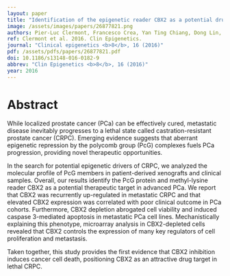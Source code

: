 ```yaml
---
layout: paper
title: "Identification of the epigenetic reader CBX2 as a potential drug target in advanced prostate cancer."
image: /assets/images/papers/26877821.png
authors: Pier-Luc Clermont, Francesco Crea, Yan Ting Chiang, Dong Lin, Amy Zhang, James Z L Wang, Abhijit Parolia, Rebecca Wu, Hui Xue, Yuwei Wang, Jiarui Ding, Kelsie L Thu, Wan L Lam, Sohrab P Shah, Colin C Collins, Yuzhuo Wang, Cheryl D Helgason
ref: Clermont et al. 2016. Clin Epigenetics.
journal: "Clinical epigenetics <b>8</b>, 16 (2016)"
pdf: /assets/pdfs/papers/26877821.pdf
doi: 10.1186/s13148-016-0182-9
abbrev: "Clin Epigenetics <b>8</b>, 16 (2016)"
year: 2016
---
```


# Abstract

While localized prostate cancer (PCa) can be effectively cured, metastatic disease inevitably progresses to a lethal state called castration-resistant prostate cancer (CRPC). Emerging evidence suggests that aberrant epigenetic repression by the polycomb group (PcG) complexes fuels PCa progression, providing novel therapeutic opportunities.

In the search for potential epigenetic drivers of CRPC, we analyzed the molecular profile of PcG members in patient-derived xenografts and clinical samples. Overall, our results identify the PcG protein and methyl-lysine reader CBX2 as a potential therapeutic target in advanced PCa. We report that CBX2 was recurrently up-regulated in metastatic CRPC and that elevated CBX2 expression was correlated with poor clinical outcome in PCa cohorts. Furthermore, CBX2 depletion abrogated cell viability and induced caspase 3-mediated apoptosis in metastatic PCa cell lines. Mechanistically explaining this phenotype, microarray analysis in CBX2-depleted cells revealed that CBX2 controls the expression of many key regulators of cell proliferation and metastasis.

Taken together, this study provides the first evidence that CBX2 inhibition induces cancer cell death, positioning CBX2 as an attractive drug target in lethal CRPC.

